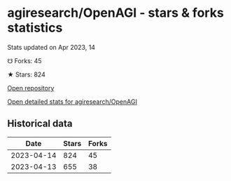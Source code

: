 # agiresearch/OpenAGI - stars & forks statistics

Stats updated on Apr 2023, 14

☋ Forks: 45

★ Stars: 824

[Open repository](https://github.com/agiresearch/OpenAGI)

[Open detailed stats for agiresearch/OpenAGI](https://reviewgithub.com/rep/agiresearch/OpenAGI)

## Historical data
| Date | Stars | Forks |
|------|-------|-------|
| 2023-04-14 | 824 | 45 | 
| 2023-04-13 | 655 | 38 | 

